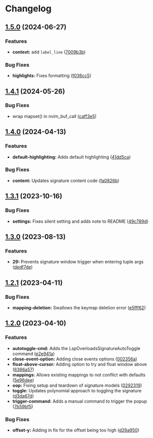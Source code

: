 # Changelog

## [1.5.0](https://github.com/Issafalcon/lsp-overloads.nvim/compare/v1.4.1...v1.5.0) (2024-06-27)


### Features

* **context:** add `label_line` ([7009b3b](https://github.com/Issafalcon/lsp-overloads.nvim/commit/7009b3b48ac016d649c006223635da7580303c2f))


### Bug Fixes

* **highlights:** Fixes formatting ([f036cc5](https://github.com/Issafalcon/lsp-overloads.nvim/commit/f036cc573ae840d6b15487f35f12caf6939956a1))

## [1.4.1](https://github.com/Issafalcon/lsp-overloads.nvim/compare/v1.4.0...v1.4.1) (2024-05-26)


### Bug Fixes

* wrap mapset() in nvim_buf_call ([caff3e5](https://github.com/Issafalcon/lsp-overloads.nvim/commit/caff3e5cff4ceaf41e0831c9dfa0020334b37d69))

## [1.4.0](https://github.com/Issafalcon/lsp-overloads.nvim/compare/v1.3.1...v1.4.0) (2024-04-13)


### Features

* **default-highlighting:** Adds default highlighting ([41dd5ca](https://github.com/Issafalcon/lsp-overloads.nvim/commit/41dd5ca60e4902a753eb5aa1d189798d3f26705b))


### Bug Fixes

* **content:** Updates signature content code ([fa0826b](https://github.com/Issafalcon/lsp-overloads.nvim/commit/fa0826b78275430c80800edf20da4387429b0df6))

## [1.3.1](https://github.com/Issafalcon/lsp-overloads.nvim/compare/v1.3.0...v1.3.1) (2023-10-16)


### Bug Fixes

* **settings:** Fixes silent setting and adds note to README ([49c789d](https://github.com/Issafalcon/lsp-overloads.nvim/commit/49c789d477117e64b906a8b5f9f9ce0ec9e0e07e))

## [1.3.0](https://github.com/Issafalcon/lsp-overloads.nvim/compare/v1.2.1...v1.3.0) (2023-08-13)


### Features

* **29:** Prevents signature window trigger when entering tuple args ([dedf7de](https://github.com/Issafalcon/lsp-overloads.nvim/commit/dedf7de90e9762cb9ee44dec8f5d189faa542103))

## [1.2.1](https://github.com/Issafalcon/lsp-overloads.nvim/compare/v1.2.0...v1.2.1) (2023-04-11)


### Bug Fixes

* **mapping-deletion:** Swallows the keymap deletion error ([e5fff62](https://github.com/Issafalcon/lsp-overloads.nvim/commit/e5fff6210c7802e54d1888c4bf8bc50196a2bd14))

## [1.2.0](https://github.com/Issafalcon/lsp-overloads.nvim/compare/v1.1.0...v1.2.0) (2023-04-10)


### Features

* **autotoggle-cmd:** Adds the LspOverloadsSignatureAutoToggle command ([e2e941a](https://github.com/Issafalcon/lsp-overloads.nvim/commit/e2e941aed36ae0677bef65c823d9c600d37928bd))
* **close-event-option:** Adding close events options ([002356a](https://github.com/Issafalcon/lsp-overloads.nvim/commit/002356aac2711535a231322e43bec09893f332b4))
* **float-above-cursor:** Adding option to try and float window above ([6366a57](https://github.com/Issafalcon/lsp-overloads.nvim/commit/6366a57f90d74ccfcf0b64b634a4b8ec84c5f1c6))
* **mappings:** Allows existing mappings to not conflict with defaults ([5e96dee](https://github.com/Issafalcon/lsp-overloads.nvim/commit/5e96dee8138d50580b90dd19b4f4536f64d2ee18))
* **oop:** Fixing setup and teardown of signature models ([0292319](https://github.com/Issafalcon/lsp-overloads.nvim/commit/0292319c11522c480d6326aa462cc454f3d0aa3c))
* **toggle:** Updates polynomial approach to toggling the signature ([d3da67d](https://github.com/Issafalcon/lsp-overloads.nvim/commit/d3da67d109c01fab46b07ec52e5e20b15323907a))
* **trigger-command:** Adds a manual command to trigger the popup ([7b59bf5](https://github.com/Issafalcon/lsp-overloads.nvim/commit/7b59bf568ab5da03542d0d3f470c9753809cd636))


### Bug Fixes

* **offset-y:** Adding in fix for the offset being too high ([d26a950](https://github.com/Issafalcon/lsp-overloads.nvim/commit/d26a950365eebb5f47aae2040162e431fc4729a1))
